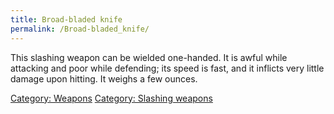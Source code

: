 ```yaml
---
title: Broad-bladed knife
permalink: /Broad-bladed_knife/
---
```


This slashing weapon can be wielded one-handed. It is awful while
attacking and poor while defending; its speed is fast, and it inflicts
very little damage upon hitting. It weighs a few ounces.

[Category: Weapons](Category:_Weapons "wikilink") [Category: Slashing
weapons](Category:_Slashing_weapons "wikilink")
